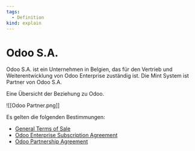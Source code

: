 ```yaml
---
tags:
  - Definition
kind: explain
---
```

# Odoo S.A.

Odoo S.A. ist ein Unternehmen in Belgien, das für den Vertrieb und Weiterentwicklung von Odoo Enterprise zuständig ist. Die Mint System ist Partner von Odoo S.A.

Eine Übersicht der Beziehung zu Odoo.

![[Odoo Partner.png]]

Es gelten die folgenden Bestimmungen:

 * [General Terms of Sale](https://www.odoo.com/documentation/user/13.0/legal/terms/terms_of_sale.html)
 * [Odoo Enterprise Subscription Agreement](https://www.odoo.com/documentation/user/13.0/legal/terms/enterprise.html)
 * [Odoo Partnership Agreement](https://www.odoo.com/documentation/user/13.0/legal/terms/partnership.html)